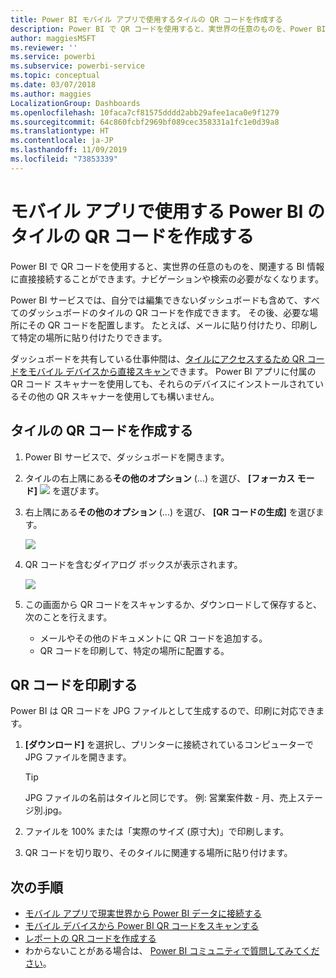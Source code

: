 ```yaml
---
title: Power BI モバイル アプリで使用するタイルの QR コードを作成する
description: Power BI で QR コードを使用すると、実世界の任意のものを、Power BI モバイル アプリの関連する BI 情報に直接接続することができます。検索の必要はありません。
author: maggiesMSFT
ms.reviewer: ''
ms.service: powerbi
ms.subservice: powerbi-service
ms.topic: conceptual
ms.date: 03/07/2018
ms.author: maggies
LocalizationGroup: Dashboards
ms.openlocfilehash: 10faca7cf81575dddd2abb29afee1aca0e9f1279
ms.sourcegitcommit: 64c860fcbf2969bf089cec358331a1fc1e0d39a8
ms.translationtype: HT
ms.contentlocale: ja-JP
ms.lasthandoff: 11/09/2019
ms.locfileid: "73853339"
---
```

# <a name="create-a-qr-code-for-a-tile-in-power-bi-to-use-in-the-mobile-apps"></a>モバイル アプリで使用する Power BI のタイルの QR コードを作成する
Power BI で QR コードを使用すると、実世界の任意のものを、関連する BI 情報に直接接続することができます。ナビゲーションや検索の必要がなくなります。

Power BI サービスでは、自分では編集できないダッシュボードも含めて、すべてのダッシュボードのタイルの QR コードを作成できます。 その後、必要な場所にその QR コードを配置します。 たとえば、メールに貼り付けたり、印刷して特定の場所に貼り付けたりできます。 

ダッシュボードを共有している仕事仲間は、[タイルにアクセスするため QR コードをモバイル デバイスから直接スキャン](consumer/mobile/mobile-apps-qr-code.md)できます。 Power BI アプリに付属の QR コード スキャナーを使用しても、それらのデバイスにインストールされているその他の QR スキャナーを使用しても構いません。


## <a name="create-a-qr-code-for-a-tile"></a>タイルの QR コードを作成する
1. Power BI サービスで、ダッシュボードを開きます。
2. タイルの右上隅にある**その他のオプション** (...) を選び、 **[フォーカス モード]** ![](media/service-create-qr-code-for-tile/fullscreen-icon.jpg) を選びます。
3. 右上隅にある**その他のオプション** (...) を選び、 **[QR コードの生成]** を選びます。 
   
    ![](media/service-create-qr-code-for-tile/power-bi-create-qr-code-tile.png)
4. QR コードを含むダイアログ ボックスが表示されます。 
   
    ![](media/service-create-qr-code-for-tile/pbi_qrcode_opportunity_count.png)
5. この画面から QR コードをスキャンするか、ダウンロードして保存すると、次のことを行えます。 
   
   * メールやその他のドキュメントに QR コードを追加する。 
   * QR コードを印刷して、特定の場所に配置する。 

## <a name="print-the-qr-code"></a>QR コードを印刷する
Power BI は QR コードを JPG ファイルとして生成するので、印刷に対応できます。 

1. **[ダウンロード]** を選択し、プリンターに接続されているコンピューターで JPG ファイルを開きます。  
   
   > [!TIP]
   > JPG ファイルの名前はタイルと同じです。 例: 営業案件数 - 月、売上ステージ別.jpg。
   > 
   > 
2. ファイルを 100% または「実際のサイズ (原寸大)」で印刷します。  
3. QR コードを切り取り、そのタイルに関連する場所に貼り付けます。 

## <a name="next-steps"></a>次の手順
* [モバイル アプリで現実世界から Power BI データに接続する](consumer/mobile/mobile-apps-data-in-real-world-context.md)
* [モバイル デバイスから Power BI QR コードをスキャンする](consumer/mobile/mobile-apps-qr-code.md)
* [レポートの QR コードを作成する](service-create-qr-code-for-report.md)
* わからないことがある場合は、 [Power BI コミュニティで質問してみてください](https://community.powerbi.com/)。

